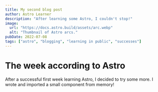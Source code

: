 ```yaml
---
title: My second blog post
author: Astro Learner
description: "After learning some Astro, I couldn't stop!"
image:
  url: "https://docs.astro.build/assets/arc.webp"
  alt: "Thumbnail of Astro arcs."
pubDate: 2022-07-08
tags: ["astro", "blogging", "learning in public", "successes"]
---
```


# The week according to Astro

After a successful first week learning Astro, I decided to try some more. I wrote and imported a small component from memory!
